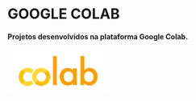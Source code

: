 # GOOGLE COLAB

<h4> Projetos desenvolvidos na plataforma Google Colab.</h4> 

<img width='200' src="https://github.com/MariaE-duarda/Imagens/blob/main/g%20colab.png?raw=true">
